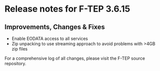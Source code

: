 # Release notes for F-TEP 3.6.15

## Improvements, Changes &amp; Fixes

* Enable EODATA access to all services
* Zip unpacking to use streaming approach to avoid problems with >4GB zip files
 
For a comprehensive log of all changes, please visit the F-TEP source
repository.
